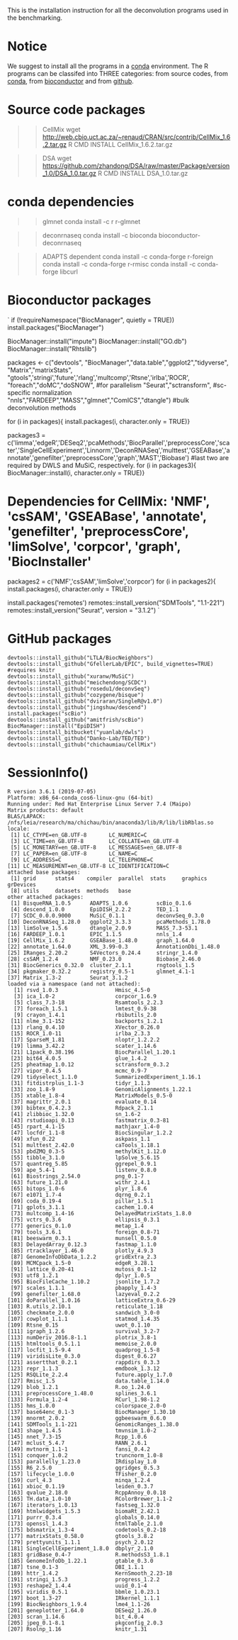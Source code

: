 This is the installation instruction for all the deconvolution programs used in the benchmarking.

# Notice
We suggest to install all the programs in a [conda](https://anaconda.org/) environment. 
The R programs can be classifed into THREE categories: from source codes, from [conda](https://anaconda.org/), from [bioconductor](bioconductor.org) and from [github](https://github.com/).

# Source code packages

>> CellMix
wget http://web.cbio.uct.ac.za/~renaud/CRAN/src/contrib/CellMix_1.6.2.tar.gz
R CMD INSTALL CellMix_1.6.2.tar.gz

>> DSA
wget https://github.com/zhandong/DSA/raw/master/Package/version_1.0/DSA_1.0.tar.gz
R CMD INSTALL DSA_1.0.tar.gz

# conda dependencies

>> glmnet
conda install -c r r-glmnet

>> deconrnaseq
conda install -c bioconda bioconductor-deconrnaseq

>> ADAPTS dependent
conda install -c conda-forge r-foreign
conda install -c conda-forge r-rmisc
conda install -c conda-forge libcurl

# Bioconductor packages
`
if (!requireNamespace("BiocManager", quietly = TRUE))
    install.packages("BiocManager")

BiocManager::install("impute")
BiocManager::install("GO.db")
BiocManager::install("Rhtslib")

packages <- c("devtools", "BiocManager","data.table","ggplot2","tidyverse",
			  "Matrix","matrixStats",
			  "gtools",'stringi','future','rlang','multcomp','Rtsne','irlba','ROCR',
			  "foreach","doMC","doSNOW", #for parallelism
			  "Seurat","sctransform", #sc-specific normalization
			  "nnls","FARDEEP","MASS","glmnet","ComICS","dtangle") #bulk deconvolution methods

for (i in packages){ install.packages(i, character.only = TRUE)}

packages3 = c('limma','edgeR','DESeq2','pcaMethods','BiocParallel','preprocessCore','scater','SingleCellExperiment','Linnorm','DeconRNASeq','multtest','GSEABase','annotate','genefilter','preprocessCore','graph','MAST','Biobase') #last two are required by DWLS and MuSiC, respectively.
for (i in packages3){ BiocManager::install(i, character.only = TRUE)}

# Dependencies for CellMix: 'NMF', 'csSAM', 'GSEABase', 'annotate', 'genefilter', 'preprocessCore', 'limSolve', 'corpcor', 'graph', 'BiocInstaller'
packages2 = c('NMF','csSAM','limSolve','corpcor')
for (i in packages2){ install.packages(i, character.only = TRUE)}


install.packages('remotes')
remotes::install_version("SDMTools", "1.1-221")
remotes::install_version("Seurat", version = "3.1.2")
`

# GitHub packages

```
devtools::install_github("LTLA/BiocNeighbors")  
devtools::install_github("GfellerLab/EPIC", build_vignettes=TRUE) #requires knitr
devtools::install_github("xuranw/MuSiC") 
devtools::install_github("meichendong/SCDC")
devtools::install_github("rosedu1/deconvSeq")
devtools::install_github("cozygene/bisque")
devtools::install_github("dviraran/SingleR@v1.0")
devtools::install_github("jingshuw/descend")
install.packages("scBio")
devtools::install_github("amitfrish/scBio")
BiocManager::install("EpiDISH")
devtools::install_bitbucket("yuanlab/dwls")
devtools::install_github("Danko-Lab/TED/TED")
devtools::install_github("chichaumiau/CellMix")
```
# SessionInfo()
```
R version 3.6.1 (2019-07-05)
Platform: x86_64-conda_cos6-linux-gnu (64-bit)
Running under: Red Hat Enterprise Linux Server 7.4 (Maipo)
Matrix products: default
BLAS/LAPACK: /nfs/leia/research/ma/chichau/bin/anaconda3/lib/R/lib/libRblas.so
locale:
 [1] LC_CTYPE=en_GB.UTF-8       LC_NUMERIC=C              
 [3] LC_TIME=en_GB.UTF-8        LC_COLLATE=en_GB.UTF-8    
 [5] LC_MONETARY=en_GB.UTF-8    LC_MESSAGES=en_GB.UTF-8   
 [7] LC_PAPER=en_GB.UTF-8       LC_NAME=C                 
 [9] LC_ADDRESS=C               LC_TELEPHONE=C            
[11] LC_MEASUREMENT=en_GB.UTF-8 LC_IDENTIFICATION=C       
attached base packages:
 [1] grid      stats4    compiler  parallel  stats     graphics  grDevices
 [8] utils     datasets  methods   base     
other attached packages:
 [1] BisqueRNA_1.0.5      ADAPTS_1.0.6         scBio_0.1.6         
 [4] descend_1.0.0        EpiDISH_2.2.2        TED_1.1             
 [7] SCDC_0.0.0.9000      MuSiC_0.1.1          deconvSeq_0.3.0     
[10] DeconRNASeq_1.28.0   ggplot2_3.3.3        pcaMethods_1.78.0   
[13] limSolve_1.5.6       dtangle_2.0.9        MASS_7.3-53.1       
[16] FARDEEP_1.0.1        EPIC_1.1.5           nnls_1.4            
[19] CellMix_1.6.2        GSEABase_1.48.0      graph_1.64.0        
[22] annotate_1.64.0      XML_3.99-0.3         AnnotationDbi_1.48.0
[25] IRanges_2.20.2       S4Vectors_0.24.4     stringr_1.4.0       
[28] csSAM_1.2.4          NMF_0.23.0           Biobase_2.46.0      
[31] BiocGenerics_0.32.0  cluster_2.1.1        rngtools_1.5        
[34] pkgmaker_0.32.2      registry_0.5-1       glmnet_4.1-1        
[37] Matrix_1.3-2         Seurat_3.1.2        
loaded via a namespace (and not attached):
  [1] rsvd_1.0.3                  Hmisc_4.5-0                
  [3] ica_1.0-2                   corpcor_1.6.9              
  [5] class_7.3-18                Rsamtools_2.2.3            
  [7] foreach_1.5.1               lmtest_0.9-38              
  [9] crayon_1.4.1                rbibutils_2.0              
 [11] nlme_3.1-152                backports_1.2.1            
 [13] rlang_0.4.10                XVector_0.26.0             
 [15] ROCR_1.0-11                 irlba_2.3.3                
 [17] SparseM_1.81                nloptr_1.2.2.2             
 [19] limma_3.42.2                scater_1.14.6              
 [21] L1pack_0.38.196             BiocParallel_1.20.1        
 [23] bit64_4.0.5                 glue_1.4.2                 
 [25] pheatmap_1.0.12             sctransform_0.3.2          
 [27] vipor_0.4.5                 mcmc_0.9-7                 
 [29] tidyselect_1.1.0            SummarizedExperiment_1.16.1
 [31] fitdistrplus_1.1-3          tidyr_1.1.3                
 [33] zoo_1.8-9                   GenomicAlignments_1.22.1   
 [35] xtable_1.8-4                MatrixModels_0.5-0         
 [37] magrittr_2.0.1              evaluate_0.14              
 [39] bibtex_0.4.2.3              Rdpack_2.1.1               
 [41] zlibbioc_1.32.0             sn_1.6-2                   
 [43] rstudioapi_0.13             fastmatrix_0.3-81          
 [45] rpart_4.1-15                mathjaxr_1.4-0             
 [47] locfdr_1.1-8                BiocSingular_1.2.2         
 [49] xfun_0.22                   askpass_1.1                
 [51] multtest_2.42.0             caTools_1.18.1             
 [53] pbdZMQ_0.3-5                methylKit_1.12.0           
 [55] tibble_3.1.0                lpSolve_5.6.15             
 [57] quantreg_5.85               ggrepel_0.9.1              
 [59] ape_5.4-1                   listenv_0.8.0              
 [61] Biostrings_2.54.0           png_0.1-7                  
 [63] future_1.21.0               withr_2.4.1                
 [65] bitops_1.0-6                plyr_1.8.6                 
 [67] e1071_1.7-4                 dqrng_0.2.1                
 [69] coda_0.19-4                 pillar_1.5.1               
 [71] gplots_3.1.1                cachem_1.0.4               
 [73] multcomp_1.4-16             DelayedMatrixStats_1.8.0   
 [75] vctrs_0.3.6                 ellipsis_0.3.1             
 [77] generics_0.1.0              metap_1.4                  
 [79] tools_3.6.1                 foreign_0.8-71             
 [81] beeswarm_0.3.1              munsell_0.5.0              
 [83] DelayedArray_0.12.3         fastmap_1.1.0              
 [85] rtracklayer_1.46.0          plotly_4.9.3               
 [87] GenomeInfoDbData_1.2.2      gridExtra_2.3              
 [89] MCMCpack_1.5-0              edgeR_3.28.1               
 [91] lattice_0.20-41             mutoss_0.1-12              
 [93] utf8_1.2.1                  dplyr_1.0.5                
 [95] BiocFileCache_1.10.2        jsonlite_1.7.2             
 [97] scales_1.1.1                pbapply_1.4-3              
 [99] genefilter_1.68.0           lazyeval_0.2.2             
[101] doParallel_1.0.16           latticeExtra_0.6-29        
[103] R.utils_2.10.1              reticulate_1.18            
[105] checkmate_2.0.0             sandwich_3.0-0             
[107] cowplot_1.1.1               statmod_1.4.35             
[109] Rtsne_0.15                  uwot_0.1.10                
[111] igraph_1.2.6                survival_3.2-7             
[113] numDeriv_2016.8-1.1         plotrix_3.8-1              
[115] htmltools_0.5.1.1           memoise_2.0.0              
[117] locfit_1.5-9.4              quadprog_1.5-8             
[119] viridisLite_0.3.0           digest_0.6.27              
[121] assertthat_0.2.1            rappdirs_0.3.3             
[123] repr_1.1.3                  emdbook_1.3.12             
[125] RSQLite_2.2.4               future.apply_1.7.0         
[127] Rmisc_1.5                   data.table_1.14.0          
[129] blob_1.2.1                  R.oo_1.24.0                
[131] preprocessCore_1.48.0       splines_3.6.1              
[133] Formula_1.2-4               RCurl_1.98-1.2             
[135] hms_1.0.0                   colorspace_2.0-0           
[137] base64enc_0.1-3             BiocManager_1.30.10        
[139] mnormt_2.0.2                ggbeeswarm_0.6.0           
[141] SDMTools_1.1-221            GenomicRanges_1.38.0       
[143] shape_1.4.5                 tmvnsim_1.0-2              
[145] nnet_7.3-15                 Rcpp_1.0.6                 
[147] mclust_5.4.7                RANN_2.6.1                 
[149] mvtnorm_1.1-1               fansi_0.4.2                
[151] conquer_1.0.2               truncnorm_1.0-8            
[153] parallelly_1.23.0           IRdisplay_1.0              
[155] R6_2.5.0                    ggridges_0.5.3             
[157] lifecycle_1.0.0             TFisher_0.2.0              
[159] curl_4.3                    minqa_1.2.4                
[161] xbioc_0.1.19                leiden_0.3.7               
[163] qvalue_2.18.0               RcppAnnoy_0.0.18           
[165] TH.data_1.0-10              RColorBrewer_1.1-2         
[167] iterators_1.0.13            fastseg_1.32.0             
[169] htmlwidgets_1.5.3           biomaRt_2.42.1             
[171] purrr_0.3.4                 globals_0.14.0             
[173] openssl_1.4.3               htmlTable_2.1.0            
[175] bdsmatrix_1.3-4             codetools_0.2-18           
[177] matrixStats_0.58.0          gtools_3.8.2               
[179] prettyunits_1.1.1           psych_2.0.12               
[181] SingleCellExperiment_1.8.0  dbplyr_2.1.0               
[183] gridBase_0.4-7              R.methodsS3_1.8.1          
[185] GenomeInfoDb_1.22.1         gtable_0.3.0               
[187] tsne_0.1-3                  DBI_1.1.1                  
[189] httr_1.4.2                  KernSmooth_2.23-18         
[191] stringi_1.5.3               progress_1.2.2             
[193] reshape2_1.4.4              uuid_0.1-4                 
[195] viridis_0.5.1               bbmle_1.0.23.1             
[197] boot_1.3-27                 IRkernel_1.1.1             
[199] BiocNeighbors_1.9.4         lme4_1.1-26                
[201] geneplotter_1.64.0          DESeq2_1.26.0              
[203] scran_1.14.6                bit_4.0.4                  
[205] jpeg_0.1-8.1                pkgconfig_2.0.3            
[207] Rsolnp_1.16                 knitr_1.31    
```
